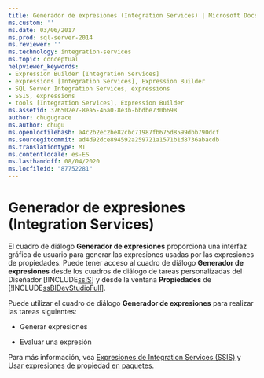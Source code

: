 ```yaml
---
title: Generador de expresiones (Integration Services) | Microsoft Docs
ms.custom: ''
ms.date: 03/06/2017
ms.prod: sql-server-2014
ms.reviewer: ''
ms.technology: integration-services
ms.topic: conceptual
helpviewer_keywords:
- Expression Builder [Integration Services]
- expressions [Integration Services], Expression Builder
- SQL Server Integration Services, expressions
- SSIS, expressions
- tools [Integration Services], Expression Builder
ms.assetid: 376502e7-8ea5-46a0-8e3b-bbdbe730b698
author: chugugrace
ms.author: chugu
ms.openlocfilehash: a4c2b2ec2be82cbc71987fb675d8599dbb790dcf
ms.sourcegitcommit: ad4d92dce894592a259721a1571b1d8736abacdb
ms.translationtype: MT
ms.contentlocale: es-ES
ms.lasthandoff: 08/04/2020
ms.locfileid: "87752281"
---
```

# <a name="expression-builder-integration-services"></a>Generador de expresiones (Integration Services)
  El cuadro de diálogo **Generador de expresiones** proporciona una interfaz gráfica de usuario para generar las expresiones usadas por las expresiones de propiedades. Puede tener acceso al cuadro de diálogo **Generador de expresiones** desde los cuadros de diálogo de tareas personalizadas del Diseñador [!INCLUDE[ssIS](../includes/ssis-md.md)] y desde la ventana **Propiedades** de [!INCLUDE[ssBIDevStudioFull](../includes/ssbidevstudiofull-md.md)].  
  
 Puede utilizar el cuadro de diálogo **Generador de expresiones** para realizar las tareas siguientes:  
  
-   Generar expresiones  
  
-   Evaluar una expresión  
  
 Para más información, vea [Expresiones de Integration Services &#40;SSIS&#41;](expressions/integration-services-ssis-expressions.md) y [Usar expresiones de propiedad en paquetes](expressions/use-property-expressions-in-packages.md).  
  
  
